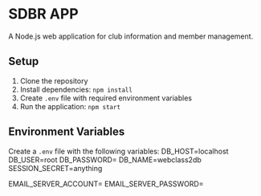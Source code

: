 # SDBR APP

A Node.js web application for club information and member management.

## Setup

1. Clone the repository
2. Install dependencies: `npm install`
3. Create `.env` file with required environment variables
4. Run the application: `npm start`

## Environment Variables

Create a `.env` file with the following variables:
DB_HOST=localhost
DB_USER=root
DB_PASSWORD=
DB_NAME=webclass2db
SESSION_SECRET=anything

EMAIL_SERVER_ACCOUNT=
EMAIL_SERVER_PASSWORD=
